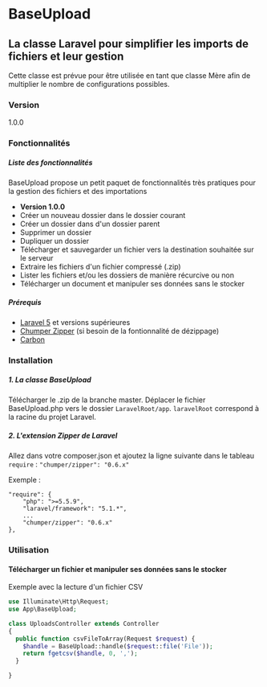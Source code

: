 # BaseUpload
## La classe Laravel pour simplifier les imports de fichiers et leur gestion
Cette classe est prévue pour être utilisée en tant que classe Mère afin de multiplier le nombre de configurations possibles.

### Version
1.0.0

### Fonctionnalités
##### Liste des fonctionnalités
BaseUpload propose un petit paquet de fonctionnalités très pratiques pour la gestion des fichiers et des importations
* **Version 1.0.0**
* Créer un nouveau dossier dans le dossier courant
* Créer un dossier dans d'un dossier parent
* Supprimer un dossier
* Dupliquer un dossier
* Télécharger et sauvegarder un fichier vers la destination souhaitée sur le serveur
* Extraire les fichiers d'un fichier compressé (.zip)
* Lister les fichiers et/ou les dossiers de manière récurcive ou non
* Télécharger un document et manipuler ses données sans le stocker

##### Prérequis
* [Laravel 5](https://laravel.com/docs/master) et versions supérieures
* [Chumper Zipper](https://github.com/Chumper/Zipper) (si besoin de la fontionnalité de dézippage)
* [Carbon](http://carbon.nesbot.com/)

### Installation

##### 1. La classe BaseUpload
Télécharger le .zip de la branche master.
Déplacer le fichier BaseUpload.php vers le dossier `LaravelRoot/app`.
`laravelRoot` correspond à la racine du projet Laravel.

##### 2. L'extension Zipper de Laravel
Allez dans votre composer.json et ajoutez la ligne suivante dans le tableau `require` : `"chumper/zipper": "0.6.x"`

Exemple :
```jsonp
"require": {
    "php": ">=5.5.9",
    "laravel/framework": "5.1.*",
    ...
    "chumper/zipper": "0.6.x"
},
```


### Utilisation
#### Télécharger un fichier et manipuler ses données sans le stocker
Exemple avec la lecture d'un fichier CSV
```php
use Illuminate\Http\Request;
use App\BaseUpload;

class UploadsController extends Controller
{
  public function csvFileToArray(Request $request) {
    $handle = BaseUpload::handle($request::file('File'));
    return fgetcsv($handle, 0, ',');
  }

}
```
